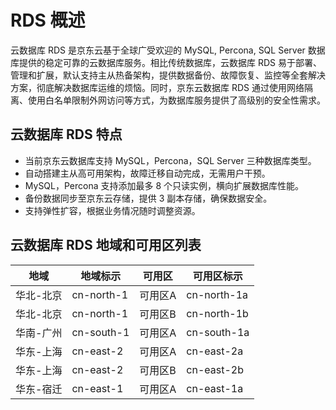 # RDS 概述
云数据库 RDS 是京东云基于全球广受欢迎的 MySQL, Percona, SQL Server 数据库提供的稳定可靠的云数据库服务。相比传统数据库，云数据库 RDS 易于部署、管理和扩展，默认支持主从热备架构，提供数据备份、故障恢复、监控等全套解决方案，彻底解决数据库运维的烦恼。同时，京东云数据库 RDS 通过使用网络隔离、使用白名单限制外网访问等方式，为数据库服务提供了高级别的安全性需求。

## 云数据库 RDS 特点
* 当前京东云数据库支持 MySQL，Percona，SQL Server 三种数据库类型。
* 自动搭建主从高可用架构，故障迁移自动完成，无需用户干预。
* MySQL，Percona 支持添加最多 8 个只读实例，横向扩展数据库性能。
* 备份数据同步至京东云存储，提供 3 副本存储，确保数据安全。
* 支持弹性扩容，根据业务情况随时调整资源。

## 云数据库 RDS 地域和可用区列表
|地域|地域标示|可用区|可用区标示|
|---|---|---|---|
|华北-北京|cn-north-1|可用区A|cn-north-1a|
|华北-北京|cn-north-1|可用区B|cn-north-1b|
|华南-广州|cn-south-1|可用区A|cn-south-1a|
|华东-上海|cn-east-2|可用区A|cn-east-2a|
|华东-上海|cn-east-2|可用区B|cn-east-2b|
|华东-宿迁|cn-east-1|可用区A|cn-east-1a|
